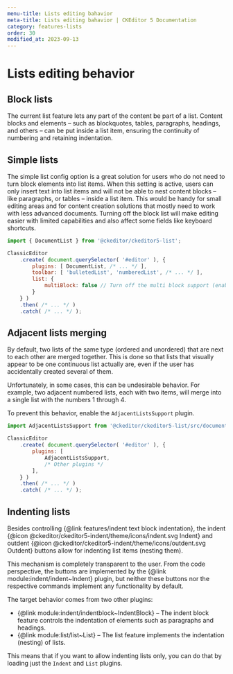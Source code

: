 ```yaml
---
menu-title: Lists editing bahavior
meta-title: Lists editing bahavior | CKEditor 5 Documentation
category: features-lists
order: 30
modified_at: 2023-09-13
---
```


# Lists editing behavior

## Block lists

The current list feature lets any part of the content be part of a list. Content blocks and elements – such as blockquotes, tables, paragraphs, headings, and others – can be put inside a list item, ensuring the continuity of numbering and retaining indentation.

## Simple lists

The simple list config option is a great solution for users who do not need to turn block elements into list items. When this setting is active, users can only insert text into list items and will not be able to nest content blocks &ndash; like paragraphs,  or tables &ndash; inside a list item. This would be handy for small editing areas and for content creation solutions that mostly need to work with less advanced documents. Turning off the block list will make editing easier with limited capabilities and also affect some fields like keyboard shortcuts.

```js
import { DocumentList } from '@ckeditor/ckeditor5-list';

ClassicEditor
	.create( document.querySelector( '#editor' ), {
		plugins: [ DocumentList, /* ... */ ],
		toolbar: [ 'bulletedList', 'numberedList', /* ... */ ],
		list: {
		    multiBlock: false // Turn off the multi block support (enabled by default).
		}
	} )
	.then( /* ... */ )
	.catch( /* ... */ );
```

## Adjacent lists merging

By default, two lists of the same type (ordered and unordered) that are next to each other are merged together. This is done so that lists that visually appear to be one continuous list actually are, even if the user has accidentally created several of them.

Unfortunately, in some cases, this can be undesirable behavior. For example, two adjacent numbered lists, each with two items, will merge into a single list with the numbers 1 through 4.

To prevent this behavior, enable the `AdjacentListsSupport` plugin.

```js
import AdjacentListsSupport from '@ckeditor/ckeditor5-list/src/documentlist/adjacentlistssupport.js';

ClassicEditor
	.create( document.querySelector( '#editor' ), {
		plugins: [
			AdjacentListsSupport,
			/* Other plugins */
		],
	} )
	.then( /* ... */ )
	.catch( /* ... */ );
```

## Indenting lists

Besides controlling {@link features/indent text block indentation}, the indent {@icon @ckeditor/ckeditor5-indent/theme/icons/indent.svg Indent} and outdent {@icon @ckeditor/ckeditor5-indent/theme/icons/outdent.svg Outdent} buttons allow for indenting list items (nesting them).

This mechanism is completely transparent to the user. From the code perspective, the buttons are implemented by the {@link module:indent/indent~Indent} plugin, but neither these buttons nor the respective commands implement any functionality by default.

The target behavior comes from two other plugins:

* {@link module:indent/indentblock~IndentBlock} &ndash; The indent block feature controls the indentation of elements such as paragraphs and headings.
* {@link module:list/list~List} &ndash; The list feature implements the indentation (nesting) of lists.

This means that if you want to allow indenting lists only, you can do that by loading just the `Indent` and `List` plugins.<!-- If you want the full behavior, you need to load all 3 plugins (`Indent`, `IndentBlock`, and `List`). -->
